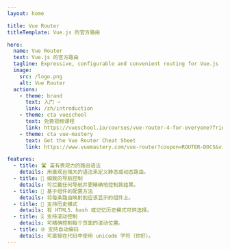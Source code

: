 ```yaml
---
layout: home

title: Vue Router
titleTemplate: Vue.js 的官方路由

hero: 
  name: Vue Router
  text: Vue.js 的官方路由
  tagline: Expressive, configurable and convenient routing for Vue.js
  image:
    src: /logo.png
    alt: Vue Router
  actions:
    - theme: brand
      text: 入门 →
      link: /zh/introduction
    - theme: cta vueschool
      text: 免费视频课程
      link: https://vueschool.io/courses/vue-router-4-for-everyone?friend=vuerouter&utm_source=vuerouter&utm_medium=link&utm_campaign=homepage
    - theme: cta vue-mastery
      text: Get the Vue Router Cheat Sheet
      link: https://www.vuemastery.com/vue-router?coupon=ROUTER-DOCS&via=eduardo

features:
  - title: 🛣 富有表现力的路由语法
    details: 用直观且强大的语法来定义静态或动态路由。
  - title: 🛑 细致的导航控制
    details: 可拦截任何导航并更精确地控制其结果。
  - title: 🧱 基于组件的配置方法
    details: 将每条路由映射到应该显示的组件上。
  - title: 🔌 支持历史模式
    details: 有 HTML5、hash 或记忆历史模式可供选择。
  - title: 🎚 支持滚动控制
    details: 可精确控制每个页面的滚动位置。
  - title: 🌐 支持自动编码
    details: 可直接在代码中使用 unicode 字符（你好）。
---
```


<script setup>
import HomeSponsors from '../.vitepress/theme/components/HomeSponsors.vue'
import '../.vitepress/theme/styles/home-links.css'
</script>

<HomeSponsors />
